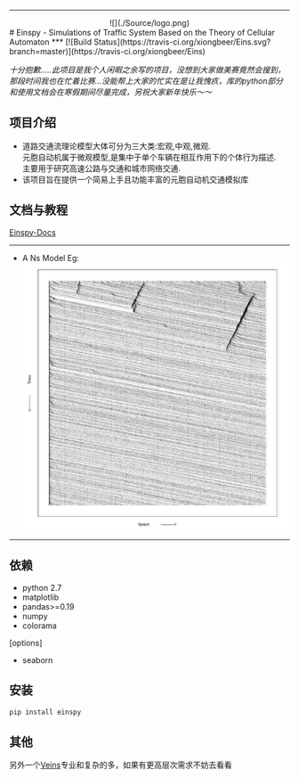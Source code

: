 ***
<div align=center>
![](./Source/logo.png)
</div>
# Einspy - Simulations of Traffic System Based on the Theory of Cellular Automaton
***
[![Build Status](https://travis-ci.org/xiongbeer/Eins.svg?branch=master)](https://travis-ci.org/xiongbeer/Eins)

*十分抱歉.....此项目是我个人闲暇之余写的项目，没想到大家做美赛竟然会搜到，那段时间我也在忙着比赛...没能帮上大家的忙实在是让我愧疚，库的python部分和使用文档会在寒假期间尽量完成，另祝大家新年快乐～～*

## 项目介绍
* 道路交通流理论模型大体可分为三大类:宏观,中观,微观.  
元胞自动机属于微观模型,是集中于单个车辆在相互作用下的个体行为描述.  
主要用于研究高速公路与交通和城市网络交通.
* 该项目旨在提供一个简易上手且功能丰富的元胞自动机交通模拟库

## 文档与教程
[Einspy-Docs](http://veinsdocs.readthedocs.io/zh_CN/latest/index.html)


 ***
* A Ns Model Eg:
![](./Source/demo2.jpg)

 ***  

## 依赖
* python 2.7
* matplotlib
* pandas>=0.19
* numpy
* colorama  

[options]
* seaborn

## 安装
```
pip install einspy
``` 

## 其他
另外一个[Veins](https://github.com/sommer/veins)专业和复杂的多，如果有更高层次需求不妨去看看
